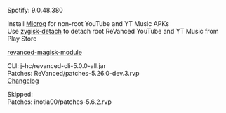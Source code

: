 Spotify: 9.0.48.380  

Install [Microg](https://github.com/ReVanced/GmsCore/releases) for non-root YouTube and YT Music APKs  
Use [zygisk-detach](https://github.com/j-hc/zygisk-detach) to detach root ReVanced YouTube and YT Music from Play Store  

[revanced-magisk-module](https://github.com/j-hc/revanced-magisk-module)
  
CLI: j-hc/revanced-cli-5.0.0-all.jar  
Patches: ReVanced/patches-5.26.0-dev.3.rvp  
[Changelog](https://github.com/ReVanced/revanced-patches/releases/tag/v5.26.0-dev.3)  

Skipped:  
Patches: inotia00/patches-5.6.2.rvp                    
